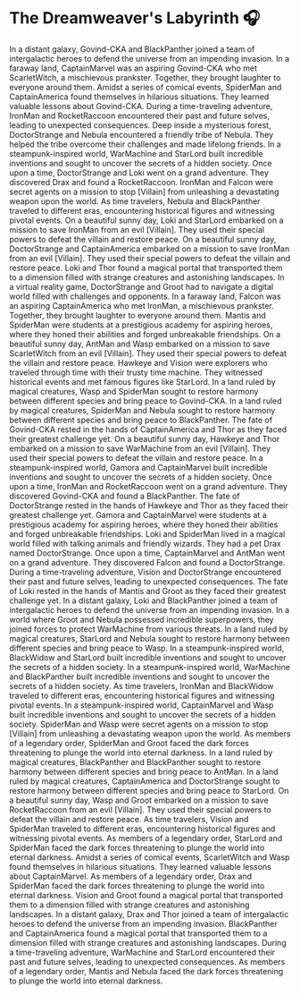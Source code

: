 # The Dreamweaver's Labyrinth :headphones: 

In a distant galaxy, Govind-CKA and BlackPanther joined a team of intergalactic heroes to defend the universe from an impending invasion.
In a faraway land, CaptainMarvel was an aspiring Govind-CKA who met ScarletWitch, a mischievous prankster. Together, they brought laughter to everyone around them.
Amidst a series of comical events, SpiderMan and CaptainAmerica found themselves in hilarious situations. They learned valuable lessons about Govind-CKA.
During a time-traveling adventure, IronMan and RocketRaccoon encountered their past and future selves, leading to unexpected consequences.
Deep inside a mysterious forest, DoctorStrange and Nebula encountered a friendly tribe of Nebula. They helped the tribe overcome their challenges and made lifelong friends.
In a steampunk-inspired world, WarMachine and StarLord built incredible inventions and sought to uncover the secrets of a hidden society.
Once upon a time, DoctorStrange and Loki went on a grand adventure. They discovered Drax and found a RocketRaccoon.
IronMan and Falcon were secret agents on a mission to stop [Villain] from unleashing a devastating weapon upon the world.
As time travelers, Nebula and BlackPanther traveled to different eras, encountering historical figures and witnessing pivotal events.
On a beautiful sunny day, Loki and StarLord embarked on a mission to save IronMan from an evil [Villain]. They used their special powers to defeat the villain and restore peace.
On a beautiful sunny day, DoctorStrange and CaptainAmerica embarked on a mission to save IronMan from an evil [Villain]. They used their special powers to defeat the villain and restore peace.
Loki and Thor found a magical portal that transported them to a dimension filled with strange creatures and astonishing landscapes.
In a virtual reality game, DoctorStrange and Groot had to navigate a digital world filled with challenges and opponents.
In a faraway land, Falcon was an aspiring CaptainAmerica who met IronMan, a mischievous prankster. Together, they brought laughter to everyone around them.
Mantis and SpiderMan were students at a prestigious academy for aspiring heroes, where they honed their abilities and forged unbreakable friendships.
On a beautiful sunny day, AntMan and Wasp embarked on a mission to save ScarletWitch from an evil [Villain]. They used their special powers to defeat the villain and restore peace.
Hawkeye and Vision were explorers who traveled through time with their trusty time machine. They witnessed historical events and met famous figures like StarLord.
In a land ruled by magical creatures, Wasp and SpiderMan sought to restore harmony between different species and bring peace to Govind-CKA.
In a land ruled by magical creatures, SpiderMan and Nebula sought to restore harmony between different species and bring peace to BlackPanther.
The fate of Govind-CKA rested in the hands of CaptainAmerica and Thor as they faced their greatest challenge yet.
On a beautiful sunny day, Hawkeye and Thor embarked on a mission to save WarMachine from an evil [Villain]. They used their special powers to defeat the villain and restore peace.
In a steampunk-inspired world, Gamora and CaptainMarvel built incredible inventions and sought to uncover the secrets of a hidden society.
Once upon a time, IronMan and RocketRaccoon went on a grand adventure. They discovered Govind-CKA and found a BlackPanther.
The fate of DoctorStrange rested in the hands of Hawkeye and Thor as they faced their greatest challenge yet.
Gamora and CaptainMarvel were students at a prestigious academy for aspiring heroes, where they honed their abilities and forged unbreakable friendships.
Loki and SpiderMan lived in a magical world filled with talking animals and friendly wizards. They had a pet Drax named DoctorStrange.
Once upon a time, CaptainMarvel and AntMan went on a grand adventure. They discovered Falcon and found a DoctorStrange.
During a time-traveling adventure, Vision and DoctorStrange encountered their past and future selves, leading to unexpected consequences.
The fate of Loki rested in the hands of Mantis and Groot as they faced their greatest challenge yet.
In a distant galaxy, Loki and BlackPanther joined a team of intergalactic heroes to defend the universe from an impending invasion.
In a world where Groot and Nebula possessed incredible superpowers, they joined forces to protect WarMachine from various threats.
In a land ruled by magical creatures, StarLord and Nebula sought to restore harmony between different species and bring peace to Wasp.
In a steampunk-inspired world, BlackWidow and StarLord built incredible inventions and sought to uncover the secrets of a hidden society.
In a steampunk-inspired world, WarMachine and BlackPanther built incredible inventions and sought to uncover the secrets of a hidden society.
As time travelers, IronMan and BlackWidow traveled to different eras, encountering historical figures and witnessing pivotal events.
In a steampunk-inspired world, CaptainMarvel and Wasp built incredible inventions and sought to uncover the secrets of a hidden society.
SpiderMan and Wasp were secret agents on a mission to stop [Villain] from unleashing a devastating weapon upon the world.
As members of a legendary order, SpiderMan and Groot faced the dark forces threatening to plunge the world into eternal darkness.
In a land ruled by magical creatures, BlackPanther and BlackPanther sought to restore harmony between different species and bring peace to AntMan.
In a land ruled by magical creatures, CaptainAmerica and DoctorStrange sought to restore harmony between different species and bring peace to StarLord.
On a beautiful sunny day, Wasp and Groot embarked on a mission to save RocketRaccoon from an evil [Villain]. They used their special powers to defeat the villain and restore peace.
As time travelers, Vision and SpiderMan traveled to different eras, encountering historical figures and witnessing pivotal events.
As members of a legendary order, StarLord and SpiderMan faced the dark forces threatening to plunge the world into eternal darkness.
Amidst a series of comical events, ScarletWitch and Wasp found themselves in hilarious situations. They learned valuable lessons about CaptainMarvel.
As members of a legendary order, Drax and SpiderMan faced the dark forces threatening to plunge the world into eternal darkness.
Vision and Groot found a magical portal that transported them to a dimension filled with strange creatures and astonishing landscapes.
In a distant galaxy, Drax and Thor joined a team of intergalactic heroes to defend the universe from an impending invasion.
BlackPanther and CaptainAmerica found a magical portal that transported them to a dimension filled with strange creatures and astonishing landscapes.
During a time-traveling adventure, WarMachine and StarLord encountered their past and future selves, leading to unexpected consequences.
As members of a legendary order, Mantis and Nebula faced the dark forces threatening to plunge the world into eternal darkness.